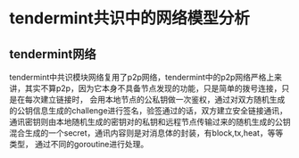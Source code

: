 # tendermint共识中的网络模型分析

## tendermint网络
tendermint中共识模块网络复用了p2p网络，tendermint中的p2p网络严格上来讲，其实不算p2p，因为它本身不具备节点发现的功能，只是简单的拨号连接，只是在每次建立链接时，
会用本地节点的公私钥做一次鉴权，通过对双方随机生成的公钥信息生成的challenge进行签名，验签通过的话，双方建立安全链接通讯，通讯密钥则由本地随机生成的密钥对的私钥和远程节点传输过来的随机生成的公钥混合生成的一个secret，通讯内容则是对消息体的封装，有block,tx,heat，等等类型，
通过不同的goroutine进行处理。
